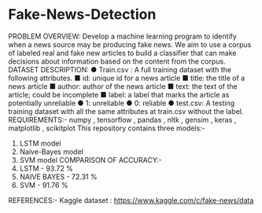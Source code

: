 # Fake-News-Detection
PROBLEM OVERVIEW:
Develop a machine learning program to identify when a news source may be producing fake news.
We aim to use a corpus of labeled real and fake new articles to build a classifier that can make
decisions about information based on the content from the corpus.
DATASET DESCRIPTION:
● Train.csv : A full training dataset with the following attributes.
■ id: unique id for a news article
■ title: the title of a news article
■ author: author of the news article
■ text: the text of the article; could be incomplete
■ label: a label that marks the article as potentially unreliable
● 1: unreliable
● 0: reliable
● test.csv: A testing training dataset with all the same attributes at train.csv without the label.
REQUIREMENTS:- numpy , tensorflow , pandas , nltk , gensim , keras , matplotlib , scikitplot
This repository contains three models:-
1. LSTM model
2. Naive-Bayes model
3. SVM model
COMPARISON OF ACCURACY:-
1. LSTM - 93.72 %
2. NAIVE BAYES - 72.31 %
3. SVM - 91.76 %

REFERENCES:-
Kaggle dataset : https://www.kaggle.com/c/fake-news/data
